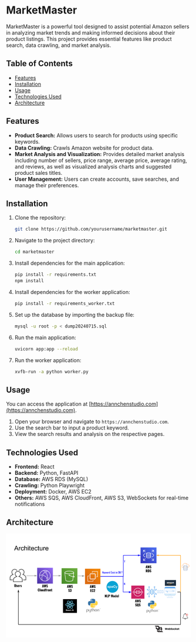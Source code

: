 # MarketMaster

MarketMaster is a powerful tool designed to assist potential Amazon sellers in analyzing market trends and making informed decisions about their product listings. This project provides essential features like product search, data crawling, and market analysis.

## Table of Contents

- [Features](#features)
- [Installation](#installation)
- [Usage](#usage)
- [Technologies Used](#technologies-used)
- [Architecture](#architecture)

## Features

- **Product Search:** Allows users to search for products using specific keywords.
- **Data Crawling:** Crawls Amazon website for product data.
- **Market Analysis and Visualization:** Provides detailed market analysis including number of sellers, price range, average price, average rating, and reviews, as well as visualized analysis charts and suggested product sales titles.
- **User Management:** Users can create accounts, save searches, and manage their preferences.

## Installation

1. Clone the repository:
    ```sh
    git clone https://github.com/yourusername/marketmaster.git
    ```
2. Navigate to the project directory:
    ```sh
    cd marketmaster
    ```
3. Install dependencies for the main application:
    ```sh
    pip install -r requirements.txt
    npm install
    ```
4. Install dependencies for the worker application:
    ```sh
    pip install -r requirements_worker.txt
    ```
5. Set up the database by importing the backup file:
    ```sh
    mysql -u root -p < dump20240715.sql
    ```
6. Run the main application:
    ```sh
    uvicorn app:app --reload
    ```
7. Run the worker application:
    ```sh
    xvfb-run -a python worker.py
    ```

## Usage

You can access the application at [https://annchenstudio.com](https://annchenstudio.com).

1. Open your browser and navigate to `https://annchenstudio.com`.
2. Use the search bar to input a product keyword.
3. View the search results and analysis on the respective pages.

## Technologies Used

- **Frontend:** React
- **Backend:** Python, FastAPI
- **Database:** AWS RDS (MySQL)
- **Crawling:** Python Playwright
- **Deployment:** Docker, AWS EC2
- **Others:** AWS SQS, AWS CloudFront, AWS S3, WebSockets for real-time notifications

## Architecture

![Architecture Diagram](./images/Architecture.png)
